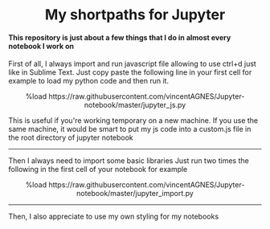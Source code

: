 <h1 align="center"> My shortpaths for Jupyter </h1>

<h4> This repository is just about a few things that I do in almost every notebook I work on </h4>
<p> First of all, I always import and run javascript file allowing to use ctrl+d just like in Sublime Text.
Just copy paste the following line in your first cell for example to load my python code and then run it.</p>  

<p align="center"> %load https://raw.githubusercontent.com/vincentAGNES/Jupyter-notebook/master/jupyter_js.py </p>

<p> This is useful if you're working temporary on a new machine. If you use the same machine, it would be smart to put
  my js code into a custom.js file in the root directory of jupyter notebook </p>
<hr>  
<p> Then I always need to import some basic libraries 
Just run two times the following in the first cell of your notebook for example </p> 

<p align="center"> %load https://raw.githubusercontent.com/vincentAGNES/Jupyter-notebook/master/jupyter_import.py </p>
<hr>
<p> Then, I also appreciate to use my own styling for my notebooks </p>
